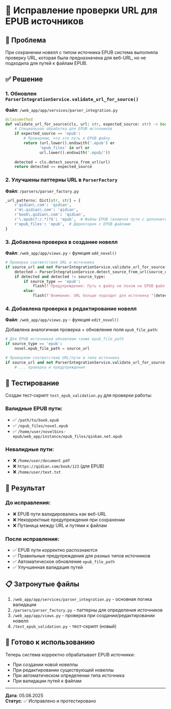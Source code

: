# 🔧 Исправление проверки URL для EPUB источников

## 📝 Проблема

При сохранении новелл с типом источника EPUB система выполняла проверку URL, которая была предназначена для веб-URL, но не подходила для путей к файлам EPUB.

## ✅ Решение

### 1. Обновлен `ParserIntegrationService.validate_url_for_source()`

**Файл**: `/web_app/app/services/parser_integration.py`

```python
@classmethod
def validate_url_for_source(cls, url: str, expected_source: str) -> bool:
    # Специальная обработка для EPUB источников
    if expected_source == 'epub':
        # Проверяем, что это путь к EPUB файлу
        return (url.lower().endswith('.epub') or 
               'epub_files' in url or 
               url.lower().endswith('.epub/'))
    
    detected = cls.detect_source_from_url(url)
    return detected == expected_source
```

### 2. Улучшены паттерны URL в `ParserFactory`

**Файл**: `/parsers/parser_factory.py`

```python
_url_patterns: Dict[str, str] = {
    r'qidian\.com': 'qidian',
    r'm\.qidian\.com': 'qidian', 
    r'book\.qidian\.com': 'qidian',
    r'\.epub(?:/.*)?$': 'epub',  # Файлы EPUB (включая пути с дополнительными слешами)
    r'epub_files': 'epub',  # Директория с EPUB файлами
}
```

### 3. Добавлена проверка в создание новелл

**Файл**: `/web_app/app/views.py` - функция `add_novel()`

```python
# Проверка соответствия URL и источника
if source_url and not ParserIntegrationService.validate_url_for_source(source_url, source_type):
    detected = ParserIntegrationService.detect_source_from_url(source_url)
    if detected and detected != source_type:
        if source_type == 'epub':
            flash(f'Предупреждение: Путь к файлу не похож на EPUB файл. Убедитесь, что указан правильный путь.', 'warning')
        else:
            flash(f'Внимание: URL больше подходит для источника "{detected}", но выбран "{source_type}"', 'warning')
```

### 4. Добавлена проверка в редактирование новелл

**Файл**: `/web_app/app/views.py` - функция `edit_novel()`

Добавлена аналогичная проверка + обновление поля `epub_file_path`:

```python
# Для EPUB источников обновляем также epub_file_path
if source_type == 'epub':
    novel.epub_file_path = source_url

# Проверяем соответствие URL/пути и типа источника
if source_url and not ParserIntegrationService.validate_url_for_source(source_url, source_type):
    # ... проверка и предупреждения
```

## 🧪 Тестирование

Создан тест-скрипт `test_epub_validation.py` для проверки работы:

### Валидные EPUB пути:
- ✅ `/path/to/book.epub`
- ✅ `/epub_files/novel.epub`
- ✅ `/home/user/novelbins-epub/web_app/instance/epub_files/qinkan.net.epub`

### Невалидные пути:
- ❌ `/home/user/document.pdf`
- ❌ `https://qidian.com/book/123` (для EPUB)
- ❌ `/home/user/text.txt`

## 🎯 Результат

### До исправления:
- ❌ EPUB пути валидировались как веб-URL
- ❌ Некорректные предупреждения при сохранении
- ❌ Путаница между URL и путями к файлам

### После исправления:
- ✅ EPUB пути корректно распознаются
- ✅ Правильные предупреждения для разных типов источников
- ✅ Автоматическое обновление `epub_file_path`
- ✅ Улучшенная валидация путей

## 📋 Затронутые файлы

1. `/web_app/app/services/parser_integration.py` - основная логика валидации
2. `/parsers/parser_factory.py` - паттерны для определения источников  
3. `/web_app/app/views.py` - проверка при создании/редактировании новелл
4. `/test_epub_validation.py` - тест-скрипт (новый)

## 🚀 Готово к использованию

Теперь система корректно обрабатывает EPUB источники:
- При создании новой новеллы
- При редактировании существующей новеллы
- При автоматическом определении типа источника
- При валидации путей к файлам

---
**Дата**: 05.08.2025  
**Статус**: ✅ Исправлено и протестировано